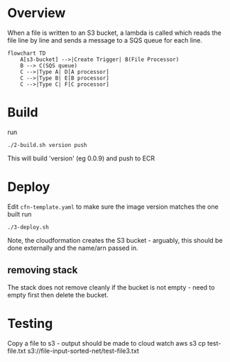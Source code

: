 
# Overview

When a file is written to an S3 bucket, a lambda is called which reads the file line by line and sends a message to a SQS 
queue for each line.


```mermaid
flowchart TD
    A[s3-bucket] -->|Create Trigger| B(File Processor)
    B --> C(SQS queue)
    C -->|Type A| D[A processor]
    C -->|Type B| E[B processor]
    C -->|Type C| F[C processor]
```



# Build
run 
```shell
./2-build.sh version push
```
This will build 'version' (eg 0.0.9) and push to ECR

# Deploy
Edit `cfn-template.yaml` to make sure the image version matches the one built
run 
```shell
./3-deploy.sh
```

Note, the cloudformation creates the S3 bucket - arguably, this should be done externally and the name/arn passed in.


## removing stack
The stack does not remove cleanly if the bucket is not empty - need to empty first then delete the bucket.


# Testing
Copy a file to s3 - output should be made to cloud watch
aws s3 cp test-file.txt s3://file-input-sorted-net/test-file3.txt